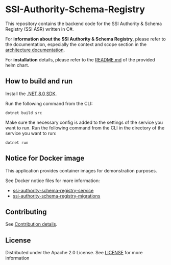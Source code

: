 # SSI-Authority-Schema-Registry

This repository contains the backend code for the SSI Authority & Schema Registry (SSI ASR) written in C#.

For **information about the SSI Authority & Schema Registry**, please refer to the documentation, especially the context and scope section in the [architecture documentation](./docs/architecture/Index.md).

For **installation** details, please refer to the [README.md](./charts/ssi-asr/README.md) of the provided helm chart.

## How to build and run

Install the [.NET 8.0 SDK](https://www.microsoft.com/net/download).

Run the following command from the CLI:

```console
dotnet build src
```

Make sure the necessary config is added to the settings of the service you want to run.
Run the following command from the CLI in the directory of the service you want to run:

```console
dotnet run
```

## Notice for Docker image

This application provides container images for demonstration purposes.

See Docker notice files for more information:

- [ssi-authority-schema-registry-service](./docker//notice-registry-service.md)
- [ssi-authority-schema-registry-migrations](./docker/notice-registry-migrations.md)

## Contributing

See [Contribution details](/docs/admin/dev-process/How%20to%20contribute.md).

## License

Distributed under the Apache 2.0 License.
See [LICENSE](./LICENSE) for more information
